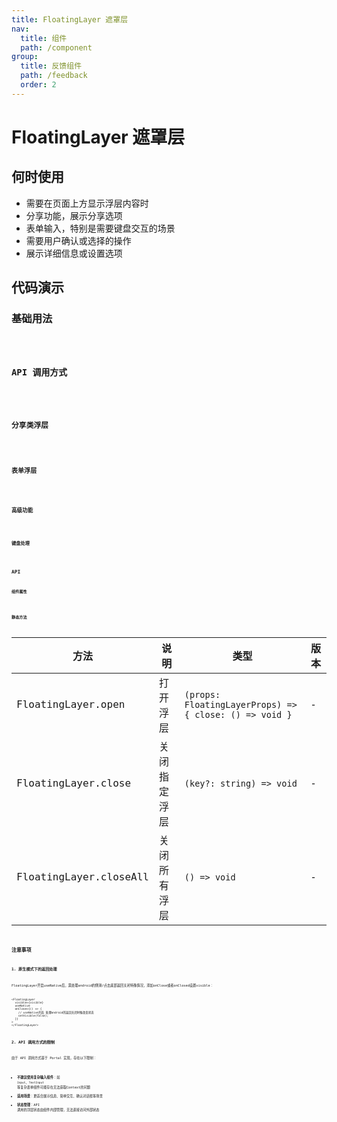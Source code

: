```yaml
---
title: FloatingLayer 遮罩层
nav:
  title: 组件
  path: /component
group:
  title: 反馈组件
  path: /feedback
  order: 2
---
```

# FloatingLayer 遮罩层

## 何时使用

- 需要在页面上方显示浮层内容时
- 分享功能，展示分享选项
- 表单输入，特别是需要键盘交互的场景
- 需要用户确认或选择的操作
- 展示详细信息或设置选项

## 代码演示

### 基础用法
<code src="./__fixtures__/basicUsage.tsx" />

### API 调用方式
<code src="./__fixtures__/apiUsage.tsx" />

### 分享类浮层
<code src="./__fixtures__/shareLayer.tsx" />

### 表单浮层
<code src="./__fixtures__/formLayer.tsx" />

### 高级功能
<code src="./__fixtures__/advancedFeatures.tsx" />

### 键盘处理
<code src="./__fixtures__/keyboardHandling.tsx" />

## API

### 组件属性

<API src="./FloatingLayer.tsx" hideTitle></API>

### 静态方法

| 方法 | 说明 | 类型 | 版本 |
| --- | --- | --- | --- |
| FloatingLayer.open | 打开浮层 | `(props: FloatingLayerProps) => { close: () => void }` | - |
| FloatingLayer.close | 关闭指定浮层 | `(key?: string) => void` | - |
| FloatingLayer.closeAll | 关闭所有浮层 | `() => void` | - |

## 注意事项

### 1. 原生模式下的返回处理
FloatingLayer开启useNative后，需处理android的侧滑/点击底部返回关闭特殊情况，添加onClose或者onClosed设置visible：

```tsx | pure
<FloatingLayer
  visible={visible}
  useNative
  onClose={() => {
    // useNative开启 处理android的返回关闭时候改变状态
    setVisible(false);
  }}
>
</FloatingLayer>
```

### 2. API 调用方式的限制

由于 API 调用方式基于 Portal 实现，存在以下限制：

- **不建议使用复杂输入组件**：如 `Input`、`TextInput` 等复杂表单组件可能存在无法获取Context的问题
- **适用场景**：更适合展示信息、简单交互、确认对话框等场景
- **状态管理**：API 调用的浮层状态由组件内部管理，无法直接访问外部状态
